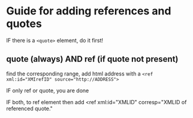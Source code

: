 # Guide for adding references and quotes

IF there is a ```<quote>``` element, do it first!

## quote (always) AND ref (if quote not present)
find the corresponding range,
add html address with a ```<ref xml:id="XMIrefID" source="http://ADDRESS">```

IF only ref or quote, you are done

IF both, to ref element then add <ref xml:id="XMLID" corresp="XMLID of referenced quote."
